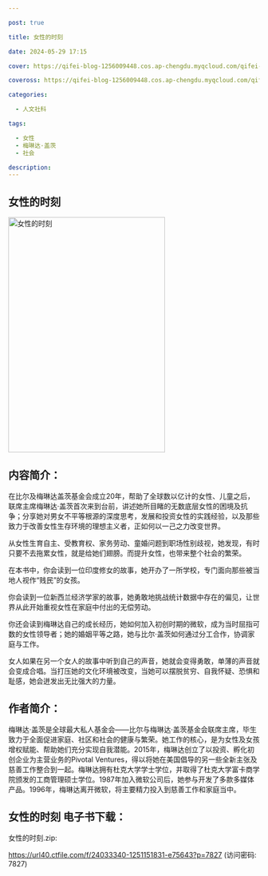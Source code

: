 ```yaml
---

post: true

title: 女性的时刻

date: 2024-05-29 17:15

cover: https://qifei-blog-1256009448.cos.ap-chengdu.myqcloud.com/qifei-blog/653e1ec9c458853aef728a1b.jpg

coveross: https://qifei-blog-1256009448.cos.ap-chengdu.myqcloud.com/qifei-blog/653e1ec9c458853aef728a1b.jpg

categories:

  - 人文社科

tags:

  - 女性
  - 梅琳达·盖茨
  - 社会

description:
---
```


## 女性的时刻
<img alt="女性的时刻 " class="aligncenter loading" data-was-processed="true" decoding="async" fetchpriority="high" height="471" src="https://qifei-blog-1256009448.cos.ap-chengdu.myqcloud.com/qifei-blog/653e1ec9c458853aef728a1b.jpg " style="cursor: zoom-in;" width="314"/>

## 内容简介：

在比尔及梅琳达盖茨基金会成立20年，帮助了全球数以亿计的女性、儿童之后，联席主席梅琳达·盖茨首次来到台前，讲述她所目睹的无数底层女性的困境及抗争；分享她对男女不平等根源的深度思考，发展和投资女性的实践经验，以及那些致力于改善女性生存环境的理想主义者，正如何以一己之力改变世界。

从女性生育自主、受教育权、家务劳动、童婚问题到职场性别歧视，她发现，有时只要不去拖累女性，就是给她们翅膀。而提升女性，也带来整个社会的繁荣。

在本书中，你会读到一位印度修女的故事，她开办了一所学校，专门面向那些被当地人视作“贱民”的女孩。

你会读到一位新西兰经济学家的故事，她勇敢地挑战统计数据中存在的偏见，让世界从此开始重视女性在家庭中付出的无偿劳动。

你还会读到梅琳达自己的成长经历，她如何加入初创时期的微软，成为当时屈指可数的女性领导者；她的婚姻平等之路，她与比尔·盖茨如何通过分工合作，协调家庭与工作。

女人如果在另一个女人的故事中听到自己的声音，她就会变得勇敢，单薄的声音就会变成合唱。当打压她的文化环境被改变，当她可以摆脱贫穷、自我怀疑、恐惧和耻感，她会迸发出无比强大的力量。

## 作者简介：

梅琳达·盖茨是全球最大私人基金会——比尔与梅琳达·盖茨基金会联席主席，毕生致力于全面促进家庭、社区和社会的健康与繁荣。她工作的核心，是为女性及女孩增权赋能、帮助她们充分实现自我潜能。2015年，梅琳达创立了以投资、孵化初创企业为主营业务的Pivotal Ventures，得以将她在美国倡导的另一些全新主张及慈善工作整合到一起。梅琳达拥有杜克大学学士学位，并取得了杜克大学富卡商学院颁发的工商管理硕士学位。1987年加入微软公司后，她参与开发了多款多媒体产品。1996年，梅琳达离开微软，将主要精力投入到慈善工作和家庭当中。

## 女性的时刻 电子书下载：

女性的时刻.zip: 

https://url40.ctfile.com/f/24033340-1251151831-e75643?p=7827 (访问密码: 7827)
